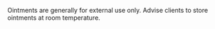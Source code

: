 Ointments are generally for external use only. Advise clients to store ointments at room temperature.
